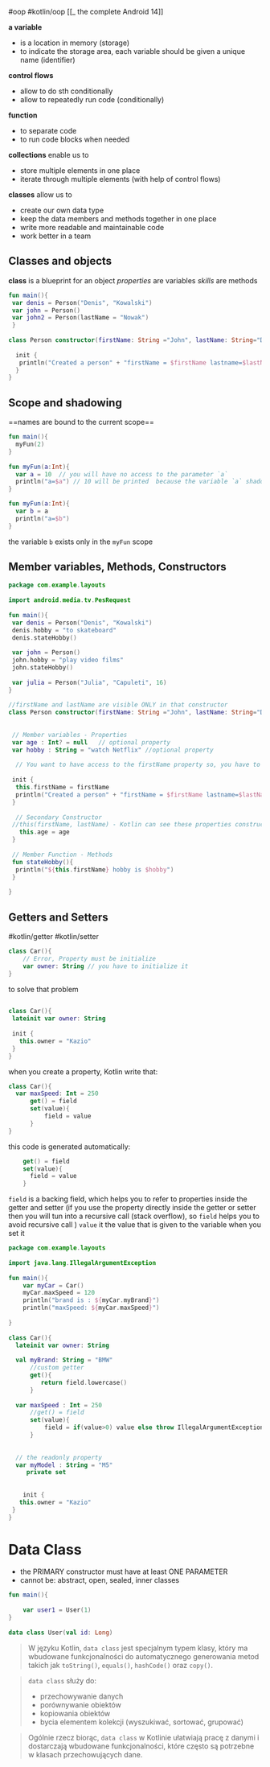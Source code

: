 #oop  #kotlin/oop 
[[_ the complete Android 14]]

**a variable** 
- is a location in memory (storage)
- to indicate the storage area, each variable should be given a unique name (identifier)

**control flows**
- allow to do sth conditionally
- allow to repeatedly run code (conditionally)

**function**
- to separate code
- to run code blocks when needed

**collections**
enable us to
- store multiple elements in one place
- iterate through multiple elements (with help of control flows)

**classes**
allow us to
- create our own data type
- keep the data members and methods together in one place
- write more readable and  maintainable code
- work better in a team

## Classes and objects
**class** is a blueprint for an object
*properties* are variables
*skills* are methods

```kotlin
fun main(){  
 var denis = Person("Denis", "Kowalski")  
 var john = Person()  
 var john2 = Person(lastName = "Nowak")  
 }  
  
class Person constructor(firstName: String ="John", lastName: String="Doe"){  
  
  init {  
   println("Created a person" + "firstName = $firstName lastname=$lastName")  
  }  
}
```


## Scope and shadowing














==names are bound to the current scope==

```kotlin
fun main(){  
  myFun(2)  
}  
  
fun myFun(a:Int){  
  var a = 10  // you will have no access to the parameter `a`
  println("a=$a") // 10 will be printed  because the variable `a` shadows the parameter `a`
}
```

```kotlin
fun myFun(a:Int){  
  var b = a  
  println("a=$b")    
}
```
the variable `b` exists only in the `myFun` scope


## Member variables, Methods, Constructors
```kotlin
package com.example.layouts  
  
import android.media.tv.PesRequest  
  
fun main(){  
 var denis = Person("Denis", "Kowalski")  
 denis.hobby = "to skateboard"  
 denis.stateHobby()  
  
 var john = Person()  
 john.hobby = "play video films"  
 john.stateHobby()  
  
 var julia = Person("Julia", "Capuleti", 16)  
}  
  
//firstName and lastName are visible ONLY in that constructor  
class Person constructor(firstName: String ="John", lastName: String="Doe"){  
  
  
 // Member variables - Properties  
 var age : Int? = null   // optional property  
 var hobby : String = "watch Netflix" //optional property  
  
  // You want to have access to the firstName property so, you have to add: var firstName: String? = null  
  
 init {  
  this.firstName = firstName  
  println("Created a person" + "firstName = $firstName lastname=$lastName")  
 }  
  
  // Secondary Constructor  
 //this(firstName, lastName) - Kotlin can see these properties constructor(firstName: String, lastName: String, age:Int):this(firstName, lastName){  
   this.age = age  
 }  
  
 // Member Function - Methods  
 fun stateHobby(){  
  println("${this.firstName} hobby is $hobby")  
 }  
  
}
```


## Getters and Setters
#kotlin/getter #kotlin/setter 
```kotlin
class Car(){
	// Error, Property must be initialize
	var owner: String // you have to initialize it
}
```

to solve that problem
```kotlin
  
class Car(){  
 lateinit var owner: String  
   
 init {  
   this.owner = "Kazio"  
 }  
}
```

when you create a property, Kotlin write that:
```kotlin
class Car(){
  var maxSpeed: Int = 250
	  get() = field
	  set(value){
		  field = value
	  }
}
```

this code is generated automatically:
```kotlin
	get() = field
	set(value){
	  field = value
	}
```

`field` is a backing field, which helps you to refer to properties inside the getter and setter (if you use the property directly inside the getter or setter then you will tun into a recursive call (stack overflow), so `field` helps you to avoid recursive call )
`value` it the value that is given to the variable when you set it

```kotlin
package com.example.layouts  
  
import java.lang.IllegalArgumentException  
  
fun main(){  
    var myCar = Car()  
    myCar.maxSpeed = 120  
    println("brand is : ${myCar.myBrand}")  
    println("maxSpeed: ${myCar.maxSpeed}")  
  
}  
  
class Car(){  
  lateinit var owner: String  
  
  val myBrand: String = "BMW"  
      //custom getter  
      get(){  
         return field.lowercase()  
      }  
  
  var maxSpeed : Int = 250  
      //get() = field  
      set(value){  
          field = if(value>0) value else throw IllegalArgumentException("MaxSpeed must be > 0 ")  
      }  
  
  
  // the readonly property  
  var myModel : String = "M5"  
     private set  
  
  
    init {  
   this.owner = "Kazio"  
 }  
}
```







# Data Class
- the PRIMARY constructor must have at least ONE PARAMETER
- cannot be: abstract, open, sealed, inner classes
```kotlin
fun main(){  
  
    var user1 = User(1)  
}  
  
data class User(val id: Long)
```

>   W języku Kotlin, `data class` jest specjalnym typem klasy, który ma wbudowane funkcjonalności do automatycznego generowania metod takich jak `toString()`, `equals()`, `hashCode()` oraz `copy()`.

> `data class` służy do:
> - przechowywanie danych
> - porównywanie obiektów
> - kopiowania obiektów
> - bycia elementem kolekcji (wyszukiwać, sortować, grupować)

> Ogólnie rzecz biorąc, `data class` w Kotlinie ułatwiają pracę z danymi i dostarczają wbudowane funkcjonalności, które często są potrzebne w klasach przechowujących dane.




